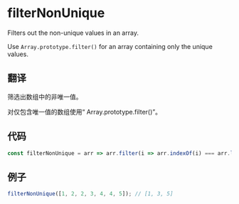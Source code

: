 # filterNonUnique

Filters out the non-unique values in an array.

Use `Array.prototype.filter()` for an array containing only the unique values.

## 翻译

筛选出数组中的非唯一值。

对仅包含唯一值的数组使用“ Array.prototype.filter()”。

## 代码

```js
const filterNonUnique = arr => arr.filter(i => arr.indexOf(i) === arr.lastIndexOf(i));
```

## 例子

```js
filterNonUnique([1, 2, 2, 3, 4, 4, 5]); // [1, 3, 5]
```
